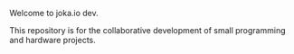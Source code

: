 Welcome to joka.io dev.

This repository is for the collaborative development of small programming and hardware projects. 


